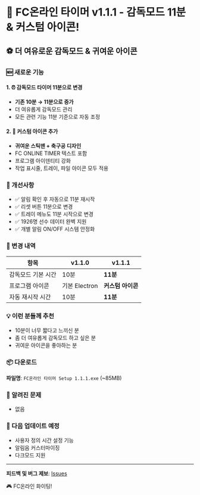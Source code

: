 # 🎉 FC온라인 타이머 v1.1.1 - 감독모드 11분 & 커스텀 아이콘!

## ⚽ 더 여유로운 감독모드 & 귀여운 아이콘

### 🆕 새로운 기능

#### 1. ⏰ 감독모드 타이머 11분으로 변경
- **기존 10분 → 11분으로 증가**
- 더 여유롭게 감독모드 관리
- 모든 관련 기능 11분 기준으로 자동 조정

#### 2. 🎨 커스텀 아이콘 추가
- **귀여운 스틱맨 + 축구공 디자인**
- FC ONLINE TIMER 텍스트 포함
- 프로그램 아이덴티티 강화
- 작업 표시줄, 트레이, 파일 아이콘 모두 적용

### 🔧 개선사항

- ✅ 알림 확인 후 자동으로 11분 재시작
- ✅ 리셋 버튼 11분으로 변경
- ✅ 트레이 메뉴도 11분 시작으로 변경
- ✅ 1926명 선수 데이터 완벽 지원
- ✅ 개별 알림 ON/OFF 시스템 안정화

### 📝 변경 내역

| 항목 | v1.1.0 | v1.1.1 |
|------|--------|--------|
| 감독모드 기본 시간 | 10분 | **11분** |
| 프로그램 아이콘 | 기본 Electron | **커스텀 아이콘** |
| 자동 재시작 시간 | 10분 | **11분** |

### 💡 이런 분들께 추천

- 10분이 너무 짧다고 느끼신 분
- 좀 더 여유롭게 감독모드 하고 싶은 분
- 귀여운 아이콘을 좋아하는 분

### 📦 다운로드

**파일명**: `FC온라인 타이머 Setup 1.1.1.exe` (~85MB)

### 🐛 알려진 문제
- 없음

### 📝 다음 업데이트 예정
- 사용자 정의 시간 설정 기능
- 알림음 커스터마이징
- 다크모드 지원

---

**피드백 및 버그 제보**: [Issues](https://github.com/SPRC0622/FCgammo/issues)

🎮 FC온라인 화이팅!